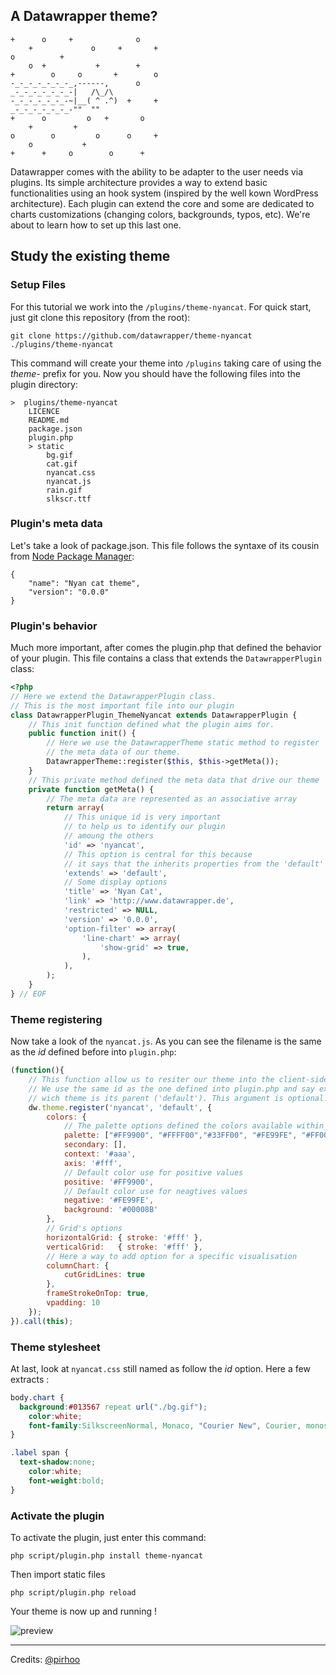 ## A Datawrapper theme?

```
+      o     +              o   
    +             o     +       +
o          +
    o  +           +        +
+        o     o       +        o
-_-_-_-_-_-_-_,------,      o
_-_-_-_-_-_-_-|   /\_/\  
-_-_-_-_-_-_-~|__( ^ .^)  +     +  
_-_-_-_-_-_-_-""  ""      
+      o         o   +       o
    +         +
o        o         o      o     +
    o           +
+      +     o        o      +    
```

Datawrapper comes with the ability to be adapter to the user needs via plugins. Its simple architecture provides a way to extend basic functionalities using an hook system (inspired by the well kown WordPress architecture). Each plugin can extend the core and some are dedicated to charts customizations (changing colors, backgrounds, typos, etc). We're about to learn how to set up this last one.

## Study the existing theme

### Setup Files
For this tutorial we work into the `/plugins/theme-nyancat`. For quick start, just git clone this repository (from the root):
    
    git clone https://github.com/datawrapper/theme-nyancat ./plugins/theme-nyancat 
    
This command will create your theme into `/plugins` taking care of using the *theme-* prefix for you. Now you should have the following files into the plugin directory:   

```
>  plugins/theme-nyancat
    LICENCE
    README.md
    package.json
    plugin.php
    > static
        bg.gif
        cat.gif
        nyancat.css
        nyancat.js
        rain.gif
        slkscr.ttf
```

### Plugin's meta data
Let's take a look of package.json. This file follows the syntaxe of its cousin from [Node Package Manager](http://package.json.nodejitsu.com/):
    
    {
        "name": "Nyan cat theme",
        "version": "0.0.0"
    }

### Plugin's behavior
Much more important, after comes the plugin.php that defined the behavior of your plugin. This file contains a class that extends the `DatawrapperPlugin` class:

```php    
<?php
// Here we extend the DatawrapperPlugin class.
// This is the most important file into our plugin 
class DatawrapperPlugin_ThemeNyancat extends DatawrapperPlugin {
    // This init function defined what the plugin aims for.
    public function init() {
        // Here we use the DatawrapperTheme static method to register 
        // the meta data of our theme.
        DatawrapperTheme::register($this, $this->getMeta());
    }
    // This private method defined the meta data that drive our theme
    private function getMeta() {
        // The meta data are represented as an associative array
        return array(
            // This unique id is very important
            // to help us to identify our plugin 
            // amoung the others 
            'id' => 'nyancat',
            // This option is central for this because
            // it says that the inherits properties from the 'default' theme 
            'extends' => 'default',            
            // Some display options
            'title' => 'Nyan Cat',
            'link' => 'http://www.datawrapper.de',
            'restricted' => NULL,
            'version' => '0.0.0',
            'option-filter' => array(
                'line-chart' => array(
                    'show-grid' => true,
                ),
            ),
        );
    }
} // EOF
```
### Theme registering
Now take a look of the `nyancat.js`. As you can see the filename is the same as the *id* defined before into `plugin.php`:

```javascript
(function(){
    // This function allow us to resiter our theme into the client-side script.
    // We use the same id as the one defined into plugin.php and say explicitely 
    // wich theme is its parent ('default'). This argument is optional.
    dw.theme.register('nyancat', 'default', {
        colors: {
            // The palette options defined the colors available within each chart.
            palette: ["#FF9900", "#FFFF00","#33FF00", "#FE99FE", "#FF0000", "#0099FF", "#6633FF"],
            secondary: [],
            context: '#aaa',
            axis: '#fff',
            // Default color use for positive values
            positive: '#FF9900',
            // Default color use for neagtives values
            negative: '#FE99FE',
            background: '#00008B'
        },
        // Grid's options
        horizontalGrid: { stroke: '#fff' },
        verticalGrid:   { stroke: '#fff' },
        // Here a way to add option for a specific visualisation 
        columnChart: {
            cutGridLines: true
        },
        frameStrokeOnTop: true,
        vpadding: 10
    });
}).call(this);
```

### Theme stylesheet
At last, look at `nyancat.css` still named as follow the *id* option. Here a few extracts :

```css
body.chart {
  background:#013567 repeat url("./bg.gif");
	color:white;
	font-family:SilkscreenNormal, Monaco, "Courier New", Courier, monospace;
}
```

```css
.label span {
  text-shadow:none;
	color:white; 
	font-weight:bold;
}

```

### Activate the plugin

To activate the plugin, just enter this command:

    php script/plugin.php install theme-nyancat
  
Then import static files

    php script/plugin.php reload
  
Your theme is now up and running !

![preview](http://i.imgur.com/qq4mrrE.png?1)

***
Credits: [@pirhoo](http://github.com/pirhoo)
